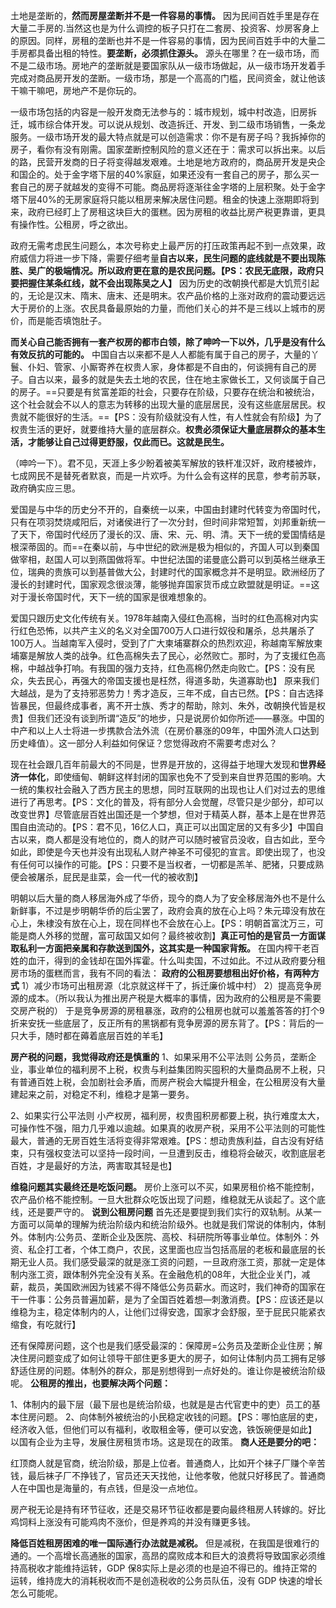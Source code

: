 土地是垄断的，**然而房屋垄断并不是一件容易的事情。** 因为民间百姓手里是存在大量二手房的.当然这也是为什么调控的板子只打在二套房、投资客、炒房客身上的原因。同样，房租的垄断也并不是一件容易的事情，因为民间百姓手中的大量二手房都具备出租的特性。**要垄断，必须抓住源头。** 源头在哪里？在一级市场，而不是二级市场。房地产的垄断就是要国家队从一级市场做起，从一级市场开发着手完成对商品房开发的垄断。一级市场，那是一个高高的门槛，民间资金，就让他该干嘛干嘛吧，房地产不是你玩的。

一级市场包括的内容是一般开发商无法参与的：城市规划，城中村改造，旧房拆迁，城市综合体开发。可以说从规划、改造拆迁、开发、到二级市场销售，一条龙服务。一级市场开发的最大特点就是可以创造需求：你不是有房子吗？我拆掉你的房子，看你有没有刚需。国家垄断控制风险的意义还在于：需求可以拆出来。以后的路，民营开发商的日子将变得越发艰难。土地是地方政府的，商品房开发是央企和国企的。处于金字塔下层的40%家庭，如果还没有一套自己的房子，那么买一套自己的房子就越发的变得不可能。商品房将逐渐往金字塔的上层积聚。处于金字塔下层40%的无房家庭将只能以租房来解决居住问题。租金的快速上涨期即将到来，政府已经盯上了房租这块巨大的蛋糕。因为房租的收益比房产税更靠谱，更具有操作性。公租房，呼之欲出。

政府无需考虑民生问题么，本次号称史上最严厉的打压政策再起不到一点效果，政府威信力将进一步下降，需要仔细考量**自古以来，民生问题的底线就是不要出现陈胜、吴广的极端情况。所以政府更在意的是农民问题。【PS：农民无底限，政府只要把握住某条红线，就不会出现陈吴之人】** 因为历史的改朝换代都是大饥荒引起的，无论是汉末、隋末、唐末、还是明末。农产品价格的上涨对政府的震动要远远大于房价的上涨。农民具备最原始的力量，而他们关心的并不是三线以上城市的房价，而是能否填饱肚子。

**而关心自己能否拥有一套产权房的都市白领，除了呻吟一下以外，几乎是没有什么有效反抗的可能的。** 中国自古以来都不是人人都能有属于自己的房子，大量的丫鬟、仆妇、管家、小厮寄养在权贵人家，身体都是不自由的，何谈拥有自己的房子。自古以来，最多的就是失去土地的农民，住在地主家做长工，又何谈属于自己的房子。==只要是有贫富差距的社会，只要存在阶级，只要存在统治和被统治，这个社会就会不以人的意志为转移的出现大量的底层居民，没有这些底层居民。权贵就不能很好的生活。==【PS：没有阶级就没有人性，有人性就会有阶级】为了权贵生活的更好，就要维持大量的底层群众。**权贵必须保证大量底层群众的基本生活，才能够让自己过得更舒服，仅此而已。这就是民生。** 

（呻吟一下）。君不见，天涯上多少盼着被美军解放的铁杆准汉奸，政府楼被炸，七成网民不是替死者默哀，而是一片欢呼。为什么会有这样的民意，参考前苏联，政府确实应三思。

爱国是与中华的历史分不开的，自秦统一以来，中国由封建时代转变为帝国时代，只有在项羽焚烧咸阳后，对诸侯进行了一次分封，但时间非常短暂，刘邦重新统一了天下，帝国时代经历了漫长的汉、唐、宋、元、明、清。天下一统的爱国情结是根深蒂固的。而==在秦以前，与中世纪的欧洲是极为相似的，齐国人可以到秦国做宰相，赵国人可以到燕国做将军。中世纪法国的诺曼底公爵可以到英格兰继承王位，瑞典的贵族可以到基普做大公，封建时代的国家概念并不是明显。欧洲经历了漫长的封建时代，国家观念很淡薄，能够抛弃国家货币成立欧盟就是明证。==这对于漫长帝国时代，天下一统的国家是很难想象的。

爱国只跟历史文化传统有关。1978年越南入侵红色高棉，当时的红色高棉对内实行红色恐怖，以共产主义的名义对全国700万人口进行奴役和屠杀，总共屠杀了100万人。当越南军入侵时，受到了广大柬埔寨群众的热烈欢迎，称越南军解放柬埔寨是解放人类的战争。红色高棉失去了民心，必然败亡。那时，为了支援红色高棉，中越战争打响。有我国的强力支持，红色高棉仍然走向败亡。【PS：没有民众，失去民心，再强大的帝国支援也是枉然，得道多助，失道寡助也】
原来我们大越战，是为了支持邪恶势力！秀才造反，三年不成，自古已然。【PS：自古选择皆暴民，但最终成事者，离不开士族、秀才的帮助，除刘、朱外，改朝换代皆是权贵】但我们还没有谈到所谓“造反”的地步，只是说房价如你所述——暴涨。中国的中产和以上人士将进一步携款合法外流（在房价暴涨的09年，中国外流人口达到历史峰值）。这一部分人利益如何保证？您觉得政府不需要考虑对么？

现在社会跟几百年前最大的不同是，世界是开放的，这得益于地理大发现和**世界经济一体化**，即使缅甸、朝鲜这样封闭的国家也免不了受到来自世界范围的影响。大一统的集权社会融入了西方民主的思想，同时互联网的出现也让人们对过去的思维进行了再思考。【PS：文化的普及，将有部分人会觉醒，尽管只是少部分，却可以改变世界】尽管底层百姓出国还是一个梦想，但对于精英人群，基本上是在世界范围自由流动的。【PS：君不见，16亿人口，真正可以出国定居的又有多少】中国自古以来，商人都是没有地位的，商人的财产可以随时被官员没收，自古如此，至今如此，即使是今天也并没有出现私人财产神圣不可侵犯的宣言。即使出现了，也没有任何可以操作的可能。【PS：只要不是当权者，一切都是羔羊、肥猪，只要成熟便会被屠杀，屁民是韭菜，会一代一代的被收割】

明朝以后大量的商人移居海外成了华侨，现今的商人为了安全移居海外也不是什么新鲜事，不过是步明朝华侨的后尘罢了，政府会真的放在心上吗？朱元璋没有放在心上，朱棣没有放在心上，现在同样也不会放在心上。【PS：明朝首富沈万三，可能是商人外移的觉醒，富可敌国又如何？最终被收割】**真正可怕的是官员一方面谋取私利一方面把亲属和存款送到国外，这其实是一种国家背叛。** 在国内榨干老百姓的血汗，得到的金钱却在国外挥霍。什么叫卖国，不过如此。不过从政府要分租房市场的蛋糕而言，我有不同的看法：
**政府的公租房要想租出好价格，有两种方式**
1）减少市场可出租房源（北京就这样干了，拆迁廉价城中村）
2）提高竞争房源的成本。（所以我认为推出房产税是大概率的事情，因为政府的公租房是不需要交房产税的）
于是竞争房源的房租暴涨，政府的公租房也就可以羞羞答答的打个9折来安抚一些底层了，反正所有的黑锅都有竞争房源的房东背了。【PS：背后的一只大手，随时都在薅着底层百姓的羊毛】

**房产税的问题，我觉得政府还是慎重的**
1、如果采用不公平法则
公务员，垄断企业，事业单位的福利房不上税，权贵与利益集团购买囤积的大量商品房不上税，只有普通百姓上税，会加剧社会矛盾，而房产税会大幅提升租金，在公租房没有大量建起来之前，对稳定不利，维稳才是第一要务。

2、如果实行公平法则
小产权房，福利房，权贵囤积房都要上税，执行难度太大，可操作性不强，阻力几乎难以逾越。如果真的收房产税，采用不公平法则的可能性最大，普通的无房百姓生活将变得非常艰难。【PS：想动贵族利益，自古没有好结束，只有强权变法可以坚持一段时间，一旦遭到反击，维稳将会破灭，收割底层老百姓，才是最好的方法，两害取其轻是也】

**维稳问题其实最终还是吃饭问题。**
房价上涨可以不买，如果房租价格不能控制，农产品价格不能控制。一旦大批群众吃饭出现了问题，维稳就无从谈起了。这个底线，还是要严守的。
**说到公租房问题**
首先还是要提到我们实行的双轨制。从某一方面可以简单的理解为统治阶级内和统治阶级外。也就是我们常说的体制内，体制外。体制内:公务员、垄断企业及医院、高校、科研院所等事业单位。体制外：外资、私企打工者，个体工商户，农民，这里面也应当包括高层的老板和最底层的长期无业人员。我们感受最深的就是涨工资的问题，一旦政府涨工资，那就一定是体制内涨工资，跟体制外完全没有关系。在金融危机的08年，大批企业关门，减薪，裁员，美国欧洲因为钱紧不得不降低公务员薪水。而这时，我们神奇的国家在干一件事：公务员普遍加薪，是为了全国百姓着想—刺激消费。【PS：应该还是以维稳为主，稳定体制内的人，让他们过得安逸，国家才会舒服，至于屁民只能紧衣缩食，有吃就行】

还有保障房问题，这个也是我们感受最深的：保障房=公务员及垄断企业住房；解决住房问题变成了如何让领导干部住更多更大的房子，如何让体制内员工拥有足够舒适住房的问题。体制外的群众，那是别想得到一点好处的。谁让你是被统治阶级呢。
**公租房的推出，也要解决两个问题：**

1、体制内的最下层（最下层也是统治阶级，也就是是古代官吏中的吏）员工的基本住房问题。
2、向体制外被统治的小民稳定收钱的问题。【PS：哪怕底层的吏，经济收入低，但他们可以有福利，收取租金等，便可以安逸，铁饭碗便是如此】
以国有企业为主导，发展住房租赁市场。这是现在的政策。
**商人还是要分的吧：**

红顶商人就是官商，统治阶级，那是上位者。普通商人，比如开个袜子厂赚个辛苦钱，最后袜子厂不挣钱了，官员还天天找他，让他孝敬，他就只好移民了。普通商人在中国也是海量的，有点钱，但是没一点地位。

房产税无论是持有环节征收，还是交易环节征收都是要向最终租房人转嫁的。好比鸡饲料上涨没有可能鸡肉不涨价，但是养鸡的并没有赚更多钱。

**降低百姓租房困难的唯一国际通行办法就是减税。** 但是减税，在我国是很难行的通的。一个高增长高通胀的国家，高昂的腐败成本和巨大的浪费将导致国家必须维持高税收才能维持运转，GDP 保8实际上是必须的也是迫不得已的。维持正常的运转，维持庞大的消耗税收而不是创造税收的公务员队伍，没有 GDP 快速的增长怎么可能呢。